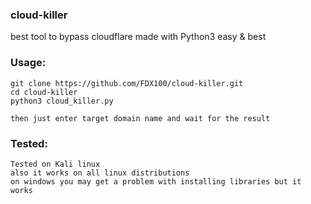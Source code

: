 ### cloud-killer
best tool to bypass cloudflare made with Python3
easy & best 


### Usage:
```
git clone https://github.com/FDX100/cloud-killer.git
cd cloud-killer
python3 cloud_killer.py

then just enter target domain name and wait for the result
```

### Tested:
```
Tested on Kali linux
also it works on all linux distributions
on windows you may get a problem with installing libraries but it works
```
